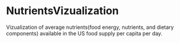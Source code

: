 # NutrientsVizualization
Vizualization of average nutrients(food energy, nutrients, and dietary components) available in the US food supply per capita per day.
